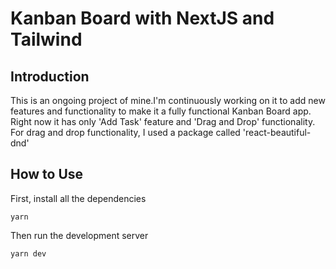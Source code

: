 # Kanban Board with NextJS and Tailwind

## Introduction

This is an ongoing project of mine.I'm continuously working on it to add new features and functionality to make it a fully functional Kanban Board app.
Right now it has only 'Add Task' feature and 'Drag and Drop' functionality.
For drag and drop functionality, I used a package called 'react-beautiful-dnd'

## How to Use

First, install all the dependencies

    yarn

Then run the development server

    yarn dev
